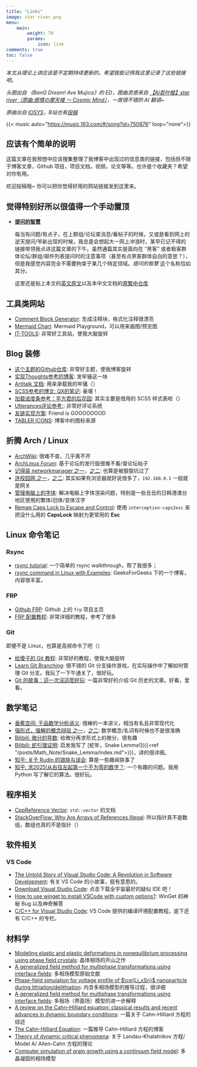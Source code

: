 ```yaml
---
title: "Links"
image: star river.png
menu:
    main: 
        weight: 70
        params:
            icon: link
comments: true
toc: false
---
```


*本文从理论上讲应该是不定期持续更新的。希望我能记得我这里记录了这些链接吧。*

*头图出自 《BanG Dream! Ave Mujica》的 ED，图曲灵感来自 [【AI若叶睦】star river（原曲:感情の摩天楼 ～ Cosmic Mind）](https://www.bilibili.com/video/BV1DrNJe5ESg/)，一首很不错的 AI 翻调~*

*原曲出自 [IOSYS](https://space.bilibili.com/10923790)，B站也有[投稿](https://www.bilibili.com/video/BV1Ns411S7Sm/)*

{{< music auto="https://music.163.com/#/song?id=750876" loop="none">}} 

## 应该有个简单的说明

这篇文章在我预想中应该搜集整理了我博客中出现过的信息类的链接，包括但不限于博客文章，Github 项目，项目文档，视频，论文等等。也许是个收藏夹？希望对你有用。

欢迎投稿哦~ 你可以把你觉得好用的网站链接发到这里来。

## 觉得特别好所以很值得一个手动置顶

- [**提问的智慧**](https://github.com/ryanhanwu/How-To-Ask-Questions-The-Smart-Way/blob/main/README-zh_CN.md)

    每当有问题/有点子，在上群组/论坛查消息/看帖子的时候，又或是看到网上的逆天提问/爷新出现的时候，我总是会想起大一网上冲浪时，某早已记不得的链接带领我点进这篇文章的下午。虽然通篇其实是面向在 “黑客” 或者极客群体论坛/群组/邮件列表提问时的注意事项（甚至有点黑客群体自白的意思？），但是我感觉内容完全不需要拘束于某几个特定领域。*提问的智慧* 这个名称恰如其分。

    这里还是贴上本文的[英文原文](http://www.catb.org/~esr/faqs/smart-questions.html)以及本中文文档的[原繁中仓库](https://github.com/ryanhanwu/How-To-Ask-Questions-The-Smart-Way)

## 工具类网站

- [Comment Block Generator](https://blocks.jkniest.dev/): 生成注释块，格式化注释很漂亮
- [Mermaid Chart](https://www.mermaidchart.com/play): Mermaid Playground，可以用来画图/预览图
- [IT-TOOLS](https://it-tools.tech/): 非常好工具站，使我大脑旋转

## Blog 装修

- [这个主题的Github仓库](https://github.com/CaiJimmy/hugo-theme-stack): 非常好主题，使我博客旋转
- [实现Thoughts参考的博客](https://yelleis.top/p/61fdb627/): 发牢骚这一块
- [Artitalk 文档](https://artitalk.js.org/doc.html#%F0%9F%8C%BC-%E5%BC%80%E5%A7%8B%E4%BD%BF%E7%94%A8): 用来承载我的牢骚（）
- [SCSS参考的博文: QX的笔记](https://lqxhub.github.io/posts/a660c9b1/): 豪堪！
- [加载进度条参考：平方君的后花园](http://i-square.us.kg/p/hugo-upgrade-and-hugo-theme-stack-modify-and-last-modified-time/): 其实主要是借用的 SCSS 样式表啦（）
- [Utterances评论参考:](https://roife.github.io/posts/use-utterances-for-blog-comment/): 非常好评论系统
- [友链实现方案](https://thirdshire.com/hugo-stack-renovation-part-two/): Friend is GOOOOOOOD
- [TABLER ICONS](https://tabler.io/icons): 博客中的图标来源

## 折腾 Arch / Linux 

- [ArchWiki](https://wiki.archlinux.org/title/Main_page): 很难不查，几乎离不开
- [ArchLinux Forum](https://bbs.archlinux.org/): 基于论坛的发行版很难不看/查论坛帖子
- [记得装 networkmanager 之一](ttps://bbs.archlinuxcn.org/viewtopic.php?id=12603)，[之二](https://www.cnblogs.com/yuxiayizhengwan/p/16576946.html): 也算是被狠狠坑过了
- [连校园网 之一](https://www.cnblogs.com/holaworld/p/17839616.html)，[之二](https://www.bilibili.com/opus/852262124483772422): 其实如果有浏览器就好说很多了，`192.168.0.1` 一般就是网关
- [管理电脑上的字体](https://catcat.cc/post/2021-03-07/): 解决电脑上字体渲染问题，特别是一些丑丑的日韩港澳台地区使用的繁体/旧体/变体汉字
- [Remap Caps Lock to Escape and Control](https://ejmastnak.com/tutorials/arch/caps2esc/): 使用 `interception-caps2esc` 来把没什么用的 **CapsLock** 映射为更常用的 **Esc**

## Linux 命令笔记

### Rsync
- [rsync tutorial](https://www.digitalocean.com/community/tutorials/how-to-use-rsync-to-sync-local-and-remote-directories): 一个简单的 rsync walkthrough，帮了我很多；
- [rsync command in Linux with Examples](https://www.geeksforgeeks.org/linux-unix/rsync-command-in-linux-with-examples/): GeeksForGeeks 下的一个博客，内容很丰富。

### FRP

- [Github FRP](https://github.com/fatedier/frp): Github 上的 `frp` 项目主页
- [FRP 配置教程](https://github.com/CNFlyCat/UsefulTutorials/): 非常详细的教程，参考了很多

### Git

即便不是 Linux，也算是高频命令了吧（）

- [给傻子的 Git 教程](https://www.bilibili.com/video/BV1Hkr7YYEh8): 非常好的教程，使我大脑旋转
- [Learn Git Branching](https://learngitbranching.js.org/): 很不错的 Git 分支操作游戏，在实际操作中了解如何管理 Git 分支。我玩了一下午通关了，很好玩。
- [Git 的故事：這一次沒這麼好玩](https://blog.brachiosoft.com/posts/git/): 一篇非常好的介绍 Git 历史的文章。好看，爱看。

## 数学笔记

- [香蕉空间: 于品数学分析讲义](https://www.bananaspace.org/wiki/%E8%AE%B2%E4%B9%89:%E6%95%B0%E5%AD%A6%E5%88%86%E6%9E%90): 很棒的一本讲义，相当有名且非常现代化
- [强形式，强解的概念辩驳 之一](https://encyclopediaofmath.org/wiki/Strong_solution)，[之二](https://math.stackexchange.com/questions/162353/define-strong-solution): 数学概念/名词有时候也不是很准确
- [Bilibili: 微分的导数](https://www.bilibili.com/video/BV1CdNDz1EcB/): 给微分再求形式上的微分，很有趣
- [Bilibili: 蛇引理证明](https://www.bilibili.com/video/BV1FZFNezE6D): 启发我写了 [蛇年，Snake Lemma!]({{<ref "/posts/Math_Note/Snake_Lemma/index.md">}})，讲的很详细。
- [知乎: 关于 Rudin 的错排与误会](https://www.zhihu.com/question/559683007/answer/3502165974): 算是一些趣闻轶事了
- [知乎: 求2025!从右往左起第一个不为零的数字？](https://www.zhihu.com/question/666502327): 一个有趣的问题。我用 Python 写了解它的算法。很好玩。

## 程序相关

- [CppReference Vector](https://en.cppreference.com/w/cpp/language/Zero-overhead_principle): `std::vector` 的文档
- [StackOverFlow: Why Are Arrays of References Illegal](https://stackoverflow.com/questions/1164266/why-are-arrays-of-references-illegal): 所以指针真不是数组，数组也真的不是指针（）

## 软件相关

### VS Code

- [The Untold Story of Visual Studio Code: A Revolution in Software Development](https://dev.to/rajeshkumaryadavdotcom/the-untold-story-of-visual-studio-code-a-revolution-in-software-development-44pp): 有关 VS Code 的小故事，挺有意思的。
- [Download Visual Studio Code](https://code.visualstudio.com/download): 点击下载全宇宙最好的疑似 IDE 吧！
- [How to use winget to install VSCode with custom options?](https://github.com/microsoft/winget-cli/discussions/1798): WinGet 的神秘 Bug 以及神奇解答
- [C/C++ for Visual Studio Code](https://code.visualstudio.com/docs/languages/cpp): VS Code 提供的编译环境配置教程。底下还有 C/C++ 的专栏。

## 材料学

- [Modeling elastic and plastic deformations in nonequilibrium processing using phase field crystals](https://doi.org/10.1103/PhysRevE.70.051605): 晶体相场的开山之作
- [A generalized field method for multiphase transformations using interface fields](https://doi.org/10.1016/S0167-2789(99)00129-3): 多相场模型原始文献
- [Phase-field simulation for voltage profile of $\ce{Li_xSn}$ nanoparticle during lithiation/delithiation](https://doi.org/10.1016/j.commatsci.2023.112047): 内含多相场模型的推导过程，很详细
- [A generalized field method for multiphase transformations using interface fields](https://doi.org/10.1016/S0167-2789(99)00129-3): 多相场（界面场）模型的进一步解释
- [A review on the Cahn–Hilliard equation: classical results and recent advances in dynamic boundary conditions](http://dx.doi.org/10.3934/era.2022143): 一篇关于 Cahn-Hilliard 方程的综述
- [The Cahn-Hilliard Equation](https://mogadalai.wordpress.com/2008/09/13/spinodal-decomposition-and-its-modelling-using-cahn-hilliard-equation/): 一篇推导 Cahn-Hilliard 方程的博客
- [Theory of dynamic critical phenomena](https://doi.org/10.1103/RevModPhys.49.435): 关于 Landau–Khalatnikov 方程/ Model A/ Allen-Cahn 方程的理论
- [Computer simulation of grain growth using a continuum field model](https://doi.org/10.1016/S1359-6454%2896%2900200-5): 多晶凝固的相场模型